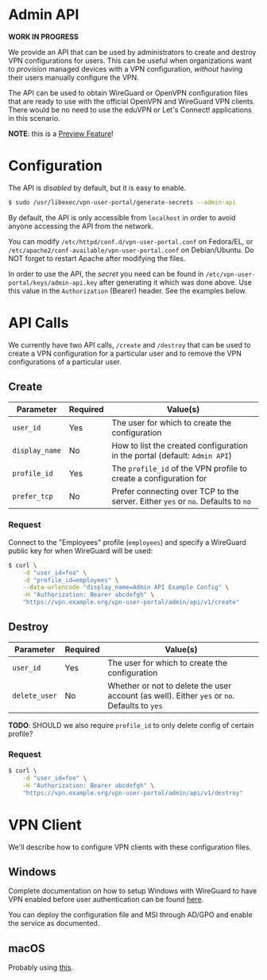 # Admin API

**WORK IN PROGRESS**

We provide an API that can be used by administrators to create and destroy VPN 
configurations for users. This can be useful when organizations want to 
_provision_ managed devices with a VPN configuration, _without_ having their 
users manually configure the VPN.

The API can be used to obtain WireGuard or OpenVPN configuration files that 
are ready to use with the official OpenVPN and WireGuard VPN clients. There 
would be no need to use the eduVPN or Let's Connect! applications in this 
scenario.

**NOTE**: this is a [Preview Feature](PREVIEW_FEATURES.md)!

# Configuration

The API is _disabled_ by default, but it is easy to enable.

```bash
$ sudo /usr/libexec/vpn-user-portal/generate-secrets --admin-api
```

By default, the API is only accessible from `localhost` in order to avoid 
anyone accessing the API from the network.

You can modify `/etc/httpd/conf.d/vpn-user-portal.conf` on Fedora/EL, or 
`/etc/apache2/conf-available/vpn-user-portal.conf` on Debian/Ubuntu. Do NOT 
forget to restart Apache after modifying the files.

In order to use the API, the _secret_ you need can be found in 
`/etc/vpn-user-portal/keys/admin-api.key` after generating it which was done
above. Use this value in the `Authorization` (Bearer) header. See the examples
below.

# API Calls

We currently have two API calls, `/create` and `/destroy` that can be used to
create a VPN configuration for a particular user and to remove the VPN 
configurations of a particular user.

## Create

| Parameter      | Required | Value(s)                                                                         |
| -------------- | -------- | -------------------------------------------------------------------------------- |
| `user_id`      | Yes      | The user for which to create the configuration                                   |
| `display_name` | No       | How to list the created configuration in the portal (default: `Admin API`)       |
| `profile_id`   | Yes      | The `profile_id` of the VPN profile to create a configuration for                |
| `prefer_tcp`   | No       | Prefer connecting over TCP to the server. Either `yes` or `no`. Defaults to `no` |

### Request

Connect to the "Employees" profile (`employees`) and specify a WireGuard public 
key for when WireGuard will be used:

```bash
$ curl \
    -d "user_id=foo" \
    -d "profile_id=employees" \
    --data-urlencode "display_name=Admin API Example Config" \
    -H "Authorization: Bearer abcdefgh" \
    "https://vpn.example.org/vpn-user-portal/admin/api/v1/create"
```

## Destroy

| Parameter      | Required | Value(s)                                                                                     |
| -------------- | -------- | -------------------------------------------------------------------------------------------- |
| `user_id`      | Yes      | The user for which to create the configuration                                               |
| `delete_user`  | No       | Whether or not to delete the user account (as well). Either `yes` or `no`. Defaults to `yes` |

**TODO**: SHOULD we also require `profile_id` to only delete config of certain 
profile?

### Request

```bash
$ curl \
    -d "user_id=foo" \
    -H "Authorization: Bearer abcdefgh" \
    "https://vpn.example.org/vpn-user-portal/admin/api/v1/destroy"
```

# VPN Client

We'll describe how to configure VPN clients with these configuration files. 

## Windows

Complete documentation on how to setup Windows with WireGuard to have VPN 
enabled before user authentication can be found 
[here](https://github.com/WireGuard/wireguard-windows/blob/master/docs/enterprise.md).

You can deploy the configuration file and MSI through AD/GPO and enable the 
service as documented.

## macOS

Probably using 
[this](https://github.com/WireGuard/wireguard-apple/blob/master/MOBILECONFIG.md).
